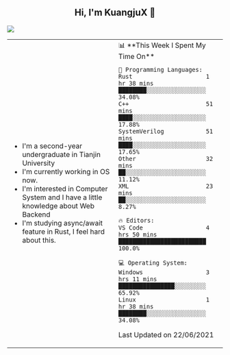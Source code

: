 <h2 align="center"> Hi, I'm KuangjuX 👋 </h2>
<p><img src="https://w.wallhaven.cc/full/nz/wallhaven-nz1e8j.jpg"></p>
<table>
    <tr>
        <td valign="center" width="50%">
            <ul>
                <li>I'm a second-year undergraduate in Tianjin University</li>
                <li>I'm currently working in OS now.</li>
                <li>I'm interested in Computer System and I have a little knowledge about Web Backend</li>
                <li>I'm studying async/await feature in Rust, I feel hard about this.</li>
            </ul>
        </td>
       <td valign="top" width="50%">
<!--START_SECTION:waka-->
📊 **This Week I Spent My Time On** 

```text
💬 Programming Languages: 
Rust                     1 hr 38 mins        ████████░░░░░░░░░░░░░░░░░   34.08% 
C++                      51 mins             ████░░░░░░░░░░░░░░░░░░░░░   17.88% 
SystemVerilog            51 mins             ████░░░░░░░░░░░░░░░░░░░░░   17.65% 
Other                    32 mins             ██░░░░░░░░░░░░░░░░░░░░░░░   11.12% 
XML                      23 mins             ██░░░░░░░░░░░░░░░░░░░░░░░   8.27%

🔥 Editors: 
VS Code                  4 hrs 50 mins       █████████████████████████   100.0%

💻 Operating System: 
Windows                  3 hrs 11 mins       ████████████████░░░░░░░░░   65.92% 
Linux                    1 hr 38 mins        ████████░░░░░░░░░░░░░░░░░   34.08%

```


 Last Updated on 22/06/2021
<!--END_SECTION:waka-->
</td></tr>
</table>


